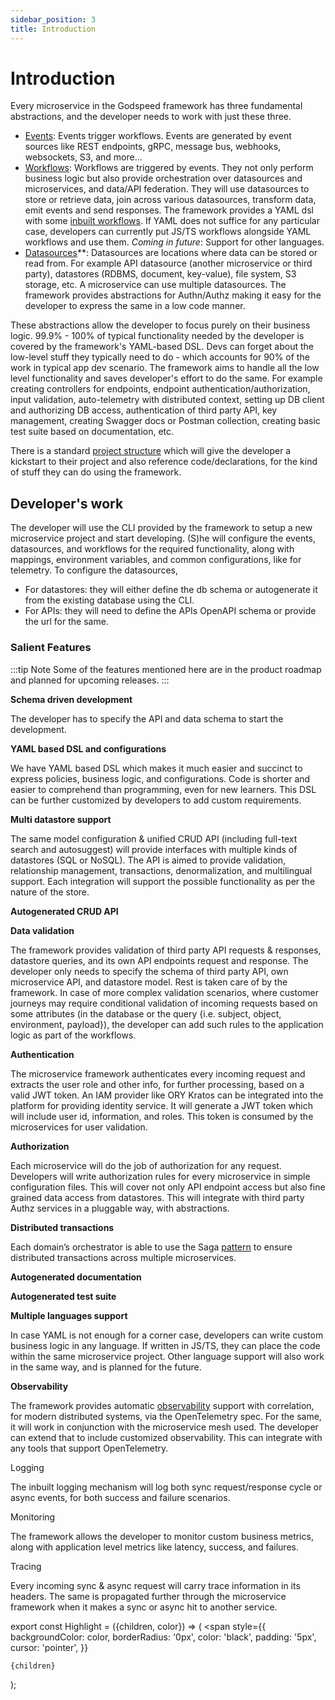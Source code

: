 ```yaml
---
sidebar_position: 3
title: Introduction
---
```


# Introduction

Every microservice in the Godspeed framework has three fundamental abstractions, and the developer needs to work with just these three.
- [Events](./events): Events trigger workflows. Events are generated by event sources like REST endpoints, gRPC, message bus, webhooks, websockets, S3, and more...
- [Workflows](./workflows): Workflows are triggered by events. They not only perform business logic but also provide orchestration over datasources and microservices, and data/API federation. They will use datasources to store or retrieve data, join across various datasources, transform data, emit events and send responses. The framework provides a YAML dsl with some [inbuilt workflows](./workflows#inbuilt-workflows). If YAML does not suffice for any particular case, developers can currently put JS/TS workflows alongside YAML workflows and use them. *Coming in future*: Support for other languages.
- [Datasources](./datasources/intro)**: Datasources are locations where data can be stored or read from. For example API datasource (another microservice or third party), datastores (RDBMS, document, key-value), file system, S3 storage, etc. A microservice can use multiple datasources. The framework provides abstractions for Authn/Authz making it easy for the developer to express the same in a low code manner. 

These abstractions allow the developer to focus purely on their business logic. 99.9% - 100% of typical functionality needed by the developer is covered by the framework's YAML-based DSL. Devs can forget about the low-level stuff they typically need to do - which accounts for 90% of the work in typical app dev scenario. The framework aims to handle all the low level functionality and saves developer's effort to do the same. For example creating controllers for endpoints, endpoint authentication/authorization, input validation, auto-telemetry with distributed context, setting up DB client and authorizing DB access, authentication of third party API, key management, creating Swagger docs or Postman collection, creating basic test suite based on documentation, etc.

There is a standard [project structure](./setup/scaffolding#project-structure) which will give the developer a kickstart to their project and also reference code/declarations, for the kind of stuff they can do using the framework.

## Developer's work 
The developer will use the CLI provided by the framework to setup a new microservice project and start developing. (S)he will configure the events, datasources, and workflows for the required functionality, along with mappings, environment variables, and common configurations, like for telemetry. To configure the datasources, 
- For datastores: they will either define the db schema or autogenerate it from the existing database using the CLI. 
- For APIs: they will need to define the APIs OpenAPI schema or provide the url for the same. 


### Salient Features

:::tip Note
Some of the features mentioned here are in the product roadmap and planned for upcoming releases.
:::

**Schema driven development**

The developer has to specify the API and data schema to start the development.

**YAML based DSL and configurations**

We have YAML based DSL which makes it much easier and succinct to express policies, business logic, and configurations. Code is shorter and easier to comprehend than programming, even for new learners. This DSL can be further customized by developers to add custom requirements. 

**Multi datastore support**

The same model configuration & unified CRUD API (including full-text search and autosuggest) will provide interfaces with multiple kinds of datastores (SQL or NoSQL). The API is aimed to provide validation, relationship management, transactions, denormalization, and multilingual support. Each integration will support the possible functionality as per the nature of the store.  

**Autogenerated CRUD API**


**Data validation**

The framework provides validation of third party API requests & responses, datastore queries, and its own API endpoints request and response. The developer only needs to specify the schema of third party API, own microservice API, and datastore model. Rest is taken care of by the framework. In case of more complex validation scenarios, where customer journeys may require conditional validation of incoming requests based on some attributes (in the database or the query {i.e. subject, object, environment, payload}), the developer can add such rules to the application logic as part of the workflows.

**Authentication**

The microservice framework authenticates every incoming request and extracts the user role and other info, for further processing, based on a valid JWT token. An IAM provider like ORY Kratos can be integrated into the platform for providing identity service. It will generate a JWT token which will include user id, information, and roles. This token is consumed by the microservices for user validation.

**Authorization** 

Each microservice will do the job of authorization for any request. Developers will write authorization rules for every microservice in simple configuration files. This will cover not only API endpoint access but also fine grained data access from datastores. This will integrate with third party Authz services in a pluggable way, with abstractions. 

**Distributed transactions**

Each domain’s orchestrator is able to use the Saga [pattern](https://www.baeldung.com/cs/saga-pattern-microservices) to ensure distributed transactions across multiple microservices.


**Autogenerated documentation**

**Autogenerated test suite**

**Multiple languages support**

In case YAML is not enough for a corner case, developers can write custom business logic in any language. If written in JS/TS, they can place the code within the same microservice project. Other language support will also work in the same way, and is planned for the future.

**Observability**

The framework provides automatic [observability](../telemetry/intro) support with correlation, for modern distributed systems, via the OpenTelemetry spec. For the same, it will work in conjunction with the microservice mesh used. The developer can extend that to include customized observability. This can integrate with any tools that support OpenTelemetry.

<Highlight color="#F0F8FF">Logging</Highlight>

The inbuilt logging mechanism will log both sync request/response cycle or async events, for both success and failure scenarios. 

<Highlight color="#F0F8FF">Monitoring</Highlight>

The framework allows the developer to monitor custom business metrics, along with application level metrics like latency, success, and failures. 

<Highlight color="#F0F8FF">Tracing</Highlight>

Every incoming sync & async request will carry trace information in its headers. The same is propagated further through the microservice framework when it makes a sync or async hit to another service. 


export const Highlight = ({children, color}) => (
  <span
    style={{
      backgroundColor: color,
      borderRadius: '0px',
      color: 'black',
      padding: '5px',
      cursor: 'pointer',
    }}
   >
    {children}
  </span>
);